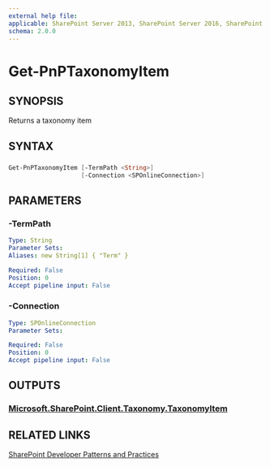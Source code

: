 ```yaml
---
external help file:
applicable: SharePoint Server 2013, SharePoint Server 2016, SharePoint Online
schema: 2.0.0
---
```

# Get-PnPTaxonomyItem

## SYNOPSIS
Returns a taxonomy item

## SYNTAX 

### 
```powershell
Get-PnPTaxonomyItem [-TermPath <String>]
                    [-Connection <SPOnlineConnection>]
```

## PARAMETERS

### -TermPath


```yaml
Type: String
Parameter Sets: 
Aliases: new String[1] { "Term" }

Required: False
Position: 0
Accept pipeline input: False
```

### -Connection


```yaml
Type: SPOnlineConnection
Parameter Sets: 

Required: False
Position: 0
Accept pipeline input: False
```

## OUTPUTS

### [Microsoft.SharePoint.Client.Taxonomy.TaxonomyItem](https://msdn.microsoft.com/en-us/library/microsoft.sharepoint.client.taxonomy.taxonomyitem.aspx)

## RELATED LINKS

[SharePoint Developer Patterns and Practices](http://aka.ms/sppnp)